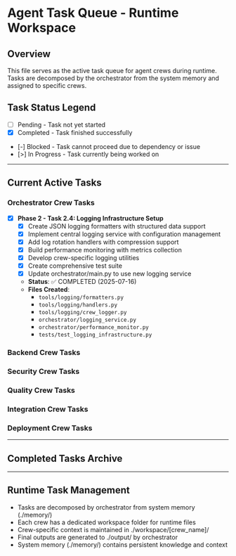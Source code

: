 # Agent Task Queue - Runtime Workspace

## Overview
This file serves as the active task queue for agent crews during runtime. Tasks are decomposed by the orchestrator from the system memory and assigned to specific crews.

## Task Status Legend
- [ ] Pending - Task not yet started
- [x] Completed - Task finished successfully
- [-] Blocked - Task cannot proceed due to dependency or issue
- [>] In Progress - Task currently being worked on

---

## Current Active Tasks

### Orchestrator Crew Tasks
<!-- Runtime tasks for orchestrator agents -->
<!-- Each task references ./workspace/orchestrator/ for crew-specific context -->

- [x] **Phase 2 - Task 2.4: Logging Infrastructure Setup**
  - [x] Create JSON logging formatters with structured data support
  - [x] Implement central logging service with configuration management  
  - [x] Add log rotation handlers with compression support
  - [x] Build performance monitoring with metrics collection
  - [x] Develop crew-specific logging utilities
  - [x] Create comprehensive test suite
  - [x] Update orchestrator/main.py to use new logging service
  - **Status**: ✅ COMPLETED (2025-07-16)
  - **Files Created**: 
    - `tools/logging/formatters.py`
    - `tools/logging/handlers.py`
    - `tools/logging/crew_logger.py`
    - `orchestrator/logging_service.py`
    - `orchestrator/performance_monitor.py`
    - `tests/test_logging_infrastructure.py`

### Backend Crew Tasks
<!-- Runtime tasks for backend development -->
<!-- Each task references ./workspace/backend/ for crew-specific context -->

### Security Crew Tasks
<!-- Runtime tasks for security implementation -->
<!-- Each task references ./workspace/security/ for crew-specific context -->

### Quality Crew Tasks
<!-- Runtime tasks for quality assurance -->
<!-- Each task references ./workspace/quality/ for crew-specific context -->

### Integration Crew Tasks
<!-- Runtime tasks for integration and CI/CD -->
<!-- Each task references ./workspace/integration/ for crew-specific context -->

### Deployment Crew Tasks
<!-- Runtime tasks for deployment -->
<!-- Each task references ./workspace/deployment/ for crew-specific context -->

---

## Completed Tasks Archive
<!-- Completed tasks will be moved here for reference -->

---

## Runtime Task Management
- Tasks are decomposed by orchestrator from system memory (./memory/)
- Each crew has a dedicated workspace folder for runtime files
- Crew-specific context is maintained in ./workspace/[crew_name]/
- Final outputs are generated to ./output/ by orchestrator
- System memory (./memory/) contains persistent knowledge and context